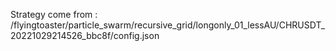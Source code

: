 Strategy come from : /flyingtoaster/particle_swarm/recursive_grid/longonly_01_lessAU/CHRUSDT_20221029214526_bbc8f/config.json